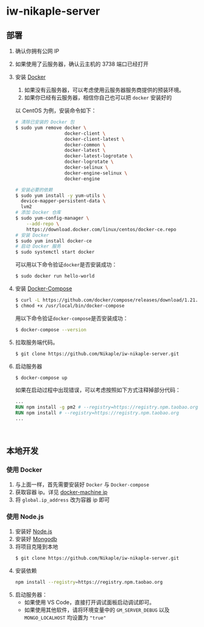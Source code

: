 # iw-nikaple-server

## 部署

1.  确认你拥有公网 IP

2.  如果使用了云服务器，确认云主机的 3738 端口已经打开

3.  安装 [Docker](https://docs.docker-cn.com/engine/installation/)

    1.  如果没有云服务器，可以考虑使用云服务器服务商提供的预装环境。
    2.  如果你已经有云服务器，相信你自己也可以把 `docker` 安装好的

    以 CentOS 为例，安装命令如下：

    ```bash
    # 清除已安装的 Docker 包
    $ sudo yum remove docker \
                      docker-client \
                      docker-client-latest \
                      docker-common \
                      docker-latest \
                      docker-latest-logrotate \
                      docker-logrotate \
                      docker-selinux \
                      docker-engine-selinux \
                      docker-engine

    # 安装必要的依赖
    $ sudo yum install -y yum-utils \
      device-mapper-persistent-data \
      lvm2
    # 添加 Docker 仓库
    $ sudo yum-config-manager \
        --add-repo \
        https://download.docker.com/linux/centos/docker-ce.repo
    # 安装 Docker
    $ sudo yum install docker-ce
    # 启动 Docker 服务
    $ sudo systemctl start docker
    ```

    可以用以下命令验证`docker`是否安装成功：

    ```bash
    $ sudo docker run hello-world
    ```

4.  安装 [Docker-Compose](https://docs.docker-cn.com/compose/install/)

    ```bash
    $ curl -L https://github.com/docker/compose/releases/download/1.21.1/docker-compose-`uname -s`-`uname -m` -o /usr/local/bin/docker-compose
    $ chmod +x /usr/local/bin/docker-compose
    ```

    用以下命令验证`docker-compose`是否安装成功：

    ```bash
    $ docker-compose --version
    ```

5.  拉取服务端代码。

    ```bash
    $ git clone https://github.com/Nikaple/iw-nikaple-server.git
    ```

6.  启动服务器

    ```bash
    $ docker-compose up
    ```

    如果在启动过程中出现错误，可以考虑按照如下方式注释掉部分代码：

    ```dockerfile
    ...
    RUN npm install -g pm2 # --registry=https://registry.npm.taobao.org
    RUN npm install # --registry=https://registry.npm.taobao.org
    ...
    ```

    ​

## 本地开发

### 使用 Docker

1.  与上面一样，首先需要安装好 `Docker` 与 `Docker-compose`
2.  获取容器 ip。详见 [docker-machine ip](https://docs.docker.com/machine/reference/ip/)
3.  将 `global.ip_address` 改为容器 ip 即可

### 使用 Node.js

1.  安装好 [Node.js](https://nodejs.org)
2.  安装好 [Mongodb](https://www.mongodb.com)
3.  将项目克隆到本地
    ```bash
    $ git clone https://github.com/Nikaple/iw-nikaple-server.git
    ```
4.  安装依赖
    ```bash
    npm install --registry=https://registry.npm.taobao.org
    ```
5.  启动服务器：
    *   如果使用 VS Code，直接打开调试面板启动调试即可。
    *   如果使用其他软件，请将环境变量中的 `GM_SERVER_DEBUG` 以及 `MONGO_LOCALHOST` 均设置为 `"true"`
